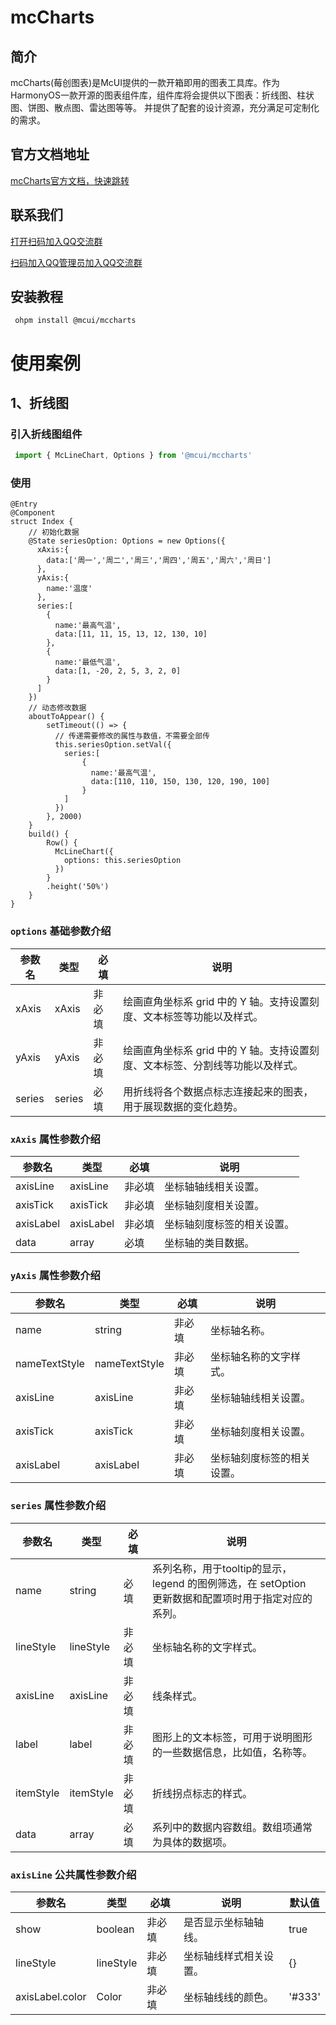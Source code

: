 # mcCharts

## 简介

mcCharts(莓创图表)是McUI提供的一款开箱即用的图表工具库。作为HarmonyOS一款开源的图表组件库，组件库将会提供以下图表：折线图、柱状图、饼图、散点图、雷达图等等。
并提供了配套的设计资源，充分满足可定制化的需求。

## 官方文档地址

[mcCharts官方文档，快速跳转](http://meichuangit.net.cn/GettingStarted)


## 联系我们

[打开扫码加入QQ交流群](http://meichuangit.net.cn/QQ.png)



[扫码加入QQ管理员加入QQ交流群](http://meichuangit.net.cn/wx.jpg)


## 安装教程

```shell
 ohpm install @mcui/mccharts
```

# 使用案例

## 1、折线图

### 引入折线图组件

```javascript
 import { McLineChart, Options } from '@mcui/mccharts'
```

### 使用

```ArkTs
@Entry
@Component
struct Index {
    // 初始化数据
    @State seriesOption: Options = new Options({
      xAxis:{
        data:['周一','周二','周三','周四','周五','周六','周日']
      },
      yAxis:{
        name:'温度'
      },
      series:[
        {
          name:'最高气温',
          data:[11, 11, 15, 13, 12, 130, 10]
        },
        {
          name:'最低气温',
          data:[1, -20, 2, 5, 3, 2, 0]
        }
      ]
    })
    // 动态修改数据
    aboutToAppear() {
        setTimeout(() => {
          // 传递需要修改的属性与数值，不需要全部传
          this.seriesOption.setVal({
            series:[
                {
                  name:'最高气温',
                  data:[110, 110, 150, 130, 120, 190, 100]
                }
            ]
          })
        }, 2000)
    }
    build() {
        Row() {
          McLineChart({
            options: this.seriesOption
          })
        }
        .height('50%')
    }
}
```

### `options` 基础参数介绍

| 参数名 | 类型  | 必填  | 说明                                          |
| ----  | ----  |-----|---------------------------------------------|
| xAxis | xAxis | 非必填 | 绘画直角坐标系 grid 中的 Y 轴。支持设置刻度、文本标签等功能以及样式。     |
| yAxis | yAxis | 非必填 | 绘画直角坐标系 grid 中的 Y 轴。支持设置刻度、文本标签、分割线等功能以及样式。 |
| series | series | 必填  | 用折线将各个数据点标志连接起来的图表，用于展现数据的变化趋势。             |


### `xAxis` 属性参数介绍
| 参数名       | 类型        | 必填  | 说明            |
|-----------|-----------|-----|---------------|
| axisLine  | axisLine  | 非必填 | 坐标轴轴线相关设置。    |
| axisTick  | axisTick  | 非必填 | 坐标轴刻度相关设置。    |
| axisLabel | axisLabel | 非必填 | 坐标轴刻度标签的相关设置。 |
| data      | array     | 必填  | 坐标轴的类目数据。     |


### `yAxis` 属性参数介绍
| 参数名           | 类型            | 必填  | 说明                             |
|---------------|---------------|-----|--------------------------------|
| name          | string        | 非必填 | 坐标轴名称。                     |
| nameTextStyle | nameTextStyle | 非必填 | 坐标轴名称的文字样式。                     |
| axisLine      | axisLine      | 非必填 | 坐标轴轴线相关设置。                     |
| axisTick      | axisTick      | 非必填 | 坐标轴刻度相关设置。                     |
| axisLabel     | axisLabel     | 非必填  | 坐标轴刻度标签的相关设置。 |

### `series` 属性参数介绍
| 参数名       | 类型        | 必填    | 说明                  |
|-----------|-----------|-------|---------------------|
| name      | string    | 必填    | 系列名称，用于tooltip的显示，legend 的图例筛选，在 setOption<br/> 更新数据和配置项时用于指定对应的系列。          |
| lineStyle | lineStyle | 非必填   | 坐标轴名称的文字样式。          |
| axisLine  | axisLine  | 非必填   | 线条样式。               |
| label     | label     | 非必填   | 图形上的文本标签，可用于说明图形的一些数据信息，比如值，名称等。       |
| itemStyle | itemStyle | 非必填   | 折线拐点标志的样式。 |
| data      | array     | 必填    | 系列中的数据内容数组。数组项通常为具体的数据项。 |


### `axisLine` 公共属性参数介绍
| 参数名        | 类型        | 必填  | 说明            | 默认值    |
|------------|-----------|-----|---------------|--------|
| show       | boolean       | 非必填 | 是否显示坐标轴轴线。    | true   |
| lineStyle  | lineStyle  | 非必填 | 坐标轴线样式相关设置。   | {}     |
| axisLabel.color  | Color | 非必填  | 坐标轴线线的颜色。 | '#333' |